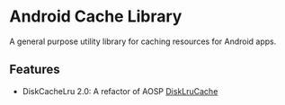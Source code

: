 Android Cache Library
=====================

A general purpose utility library for caching resources for Android apps.

Features
--------

* DiskCacheLru 2.0: A refactor of AOSP [DiskLruCache](http://developer.android.com/training/displaying-bitmaps/cache-bitmap.html)
